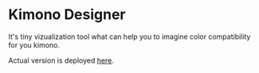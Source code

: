 # Kimono Designer

It's tiny vizualization tool what can help you to imagine color compatibility for you kimono.

Actual version is deployed [here](https://kimono-designer.onrender.com).
